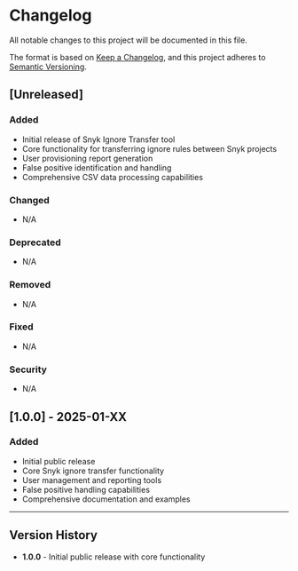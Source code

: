 # Changelog

All notable changes to this project will be documented in this file.

The format is based on [Keep a Changelog](https://keepachangelog.com/en/1.0.0/),
and this project adheres to [Semantic Versioning](https://semver.org/spec/v2.0.0.html).

## [Unreleased]

### Added
- Initial release of Snyk Ignore Transfer tool
- Core functionality for transferring ignore rules between Snyk projects
- User provisioning report generation
- False positive identification and handling
- Comprehensive CSV data processing capabilities

### Changed
- N/A

### Deprecated
- N/A

### Removed
- N/A

### Fixed
- N/A

### Security
- N/A

## [1.0.0] - 2025-01-XX

### Added
- Initial public release
- Core Snyk ignore transfer functionality
- User management and reporting tools
- False positive handling capabilities
- Comprehensive documentation and examples

---

## Version History

- **1.0.0** - Initial public release with core functionality 